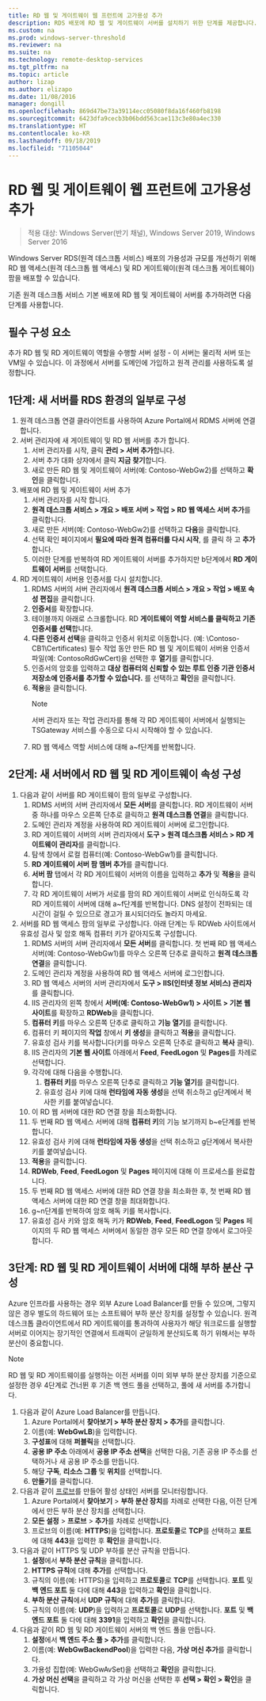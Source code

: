 ```yaml
---
title: RD 웹 및 게이트웨이 웹 프런트에 고가용성 추가
description: RDS 배포에 RD 웹 및 게이트웨이 서버를 설치하기 위한 단계를 제공합니다.
ms.custom: na
ms.prod: windows-server-threshold
ms.reviewer: na
ms.suite: na
ms.technology: remote-desktop-services
ms.tgt_pltfrm: na
ms.topic: article
author: lizap
ms.author: elizapo
ms.date: 11/08/2016
manager: dongill
ms.openlocfilehash: 869d47be73a39114ecc05080f8da16f460fb8198
ms.sourcegitcommit: 6423dfa9cecb3b06bdd563cae113c3e80a4ec330
ms.translationtype: HT
ms.contentlocale: ko-KR
ms.lasthandoff: 09/18/2019
ms.locfileid: "71105044"
---
```

# <a name="add-high-availability-to-the-rd-web-and-gateway-web-front"></a>RD 웹 및 게이트웨이 웹 프런트에 고가용성 추가

>적용 대상: Windows Server(반기 채널), Windows Server 2019, Windows Server 2016


Windows Server RDS(원격 데스크톱 서비스) 배포의 가용성과 규모를 개선하기 위해 RD 웹 액세스(원격 데스크톱 웹 액세스) 및 RD 게이트웨이(원격 데스크톱 게이트웨이) 팜을 배포할 수 있습니다. 

기존 원격 데스크톱 서비스 기본 배포에 RD 웹 및 게이트웨이 서버를 추가하려면 다음 단계를 사용합니다.  

## <a name="pre-requisites"></a>필수 구성 요소

추가 RD 웹 및 RD 게이트웨이 역할을 수행할 서버 설정 - 이 서버는 물리적 서버 또는 VM일 수 있습니다. 이 과정에서 서버를 도메인에 가입하고 원격 관리를 사용하도록 설정합니다.

## <a name="step-1-configure-the-new-server-to-be-part-of-the-rds-environment"></a>1단계: 새 서버를 RDS 환경의 일부로 구성

1. 원격 데스크톱 연결 클라이언트를 사용하여 Azure Portal에서 RDMS 서버에 연결합니다.
2. 서버 관리자에 새 게이트웨이 및 RD 웹 서버를 추가 합니다.
    1. 서버 관리자를 시작, 클릭 **관리 > 서버 추가**합니다.   
    2. 서버 추가 대화 상자에서 클릭 **지금 찾기**합니다.   
    3. 새로 만든 RD 웹 및 게이트웨이 서버(예: Contoso-WebGw2)를 선택하고 **확인**을 클릭합니다.
3. 배포에 RD 웹 및 게이트웨이 서버 추가  
    1. 서버 관리자를 시작 합니다.  
    2. **원격 데스크톱 서비스 > 개요 > 배포 서버 > 작업 > RD 웹 액세스 서버 추가**를 클릭합니다.   
    3. 새로 만든 서버(예: Contoso-WebGw2)를 선택하고 **다음**을 클릭합니다.  
    4. 선택 확인 페이지에서 **필요에 따라 원격 컴퓨터를 다시 시작**, 를 클릭 하 고 **추가**합니다.  
    5. 이러한 단계를 반복하여 RD 게이트웨이 서버를 추가하지만 b단계에서 **RD 게이트웨이 서버**를 선택합니다.
4. RD 게이트웨이 서버용 인증서를 다시 설치합니다.
   1. RDMS 서버의 서버 관리자에서 **원격 데스크톱 서비스 > 개요 > 작업 > 배포 속성 편집**을 클릭합니다.  
   2. **인증서**를 확장합니다.  
   3. 테이블까지 아래로 스크롤합니다. RD **게이트웨이 역할 서비스를 클릭하고 기존 인증서를 선택**합니다.  
   4. **다른 인증서 선택**을 클릭하고 인증서 위치로 이동합니다. (예: \Contoso-CB1\Certificates) 필수 작업 동안 만든 RD 웹 및 게이트웨이 서버용 인증서 파일(예: ContosoRdGwCert)을 선택한 후 **열기**를 클릭합니다.  
   5. 인증서의 암호를 입력하고 **대상 컴퓨터의 신뢰할 수 있는 루트 인증 기관 인증서 저장소에 인증서를 추가할 수 있습니다.** 를 선택하고 **확인**을 클릭합니다.  
   6. **적용**을 클릭합니다.
      > [!NOTE] 
      > 서버 관리자 또는 작업 관리자를 통해 각 RD 게이트웨이 서버에서 실행되는 TSGateway 서비스를 수동으로 다시 시작해야 할 수 있습니다.
   7. RD 웹 액세스 역할 서비스에 대해 a~f단계를 반복합니다.

## <a name="step-2-configure-rd-web-and-rd-gateway-properties-on-the-new-server"></a>2단계: 새 서버에서 RD 웹 및 RD 게이트웨이 속성 구성
1. 다음과 같이 서버를 RD 게이트웨이 팜의 일부로 구성합니다.
    1.  RDMS 서버의 서버 관리자에서 **모든 서버**를 클릭합니다. RD 게이트웨이 서버 중 하나를 마우스 오른쪽 단추로 클릭하고 **원격 데스크톱 연결**을 클릭합니다.
    2.  도메인 관리자 계정을 사용하여 RD 게이트웨이 서버에 로그인합니다.  
    3.  RD 게이트웨이 서버의 서버 관리자에서 **도구 > 원격 데스크톱 서비스 > RD 게이트웨이 관리자**를 클릭합니다.  
    4.  탐색 창에서 로컬 컴퓨터(예: Contoso-WebGw1)를 클릭합니다.  
    5.  **RD 게이트웨이 서버 팜 멤버 추가**를 클릭합니다.  
    6.  **서버 팜** 탭에서 각 RD 게이트웨이 서버의 이름을 입력하고 **추가** 및 **적용**을 클릭합니다.  
    7.  각 RD 게이트웨이 서버가 서로를 팜의 RD 게이트웨이 서버로 인식하도록 각 RD 게이트웨이 서버에 대해 a~f단계를 반복합니다. DNS 설정이 전파되는 데 시간이 걸릴 수 있으므로 경고가 표시되더라도 놀라지 마세요.
2. 서버를 RD 웹 액세스 팜의 일부로 구성합니다. 아래 단계는 두 RDWeb 사이트에서 유효성 검사 및 암호 해독 컴퓨터 키가 같아지도록 구성합니다.
    1.  RDMS 서버의 서버 관리자에서 **모든 서버**를 클릭합니다. 첫 번째 RD 웹 액세스 서버(예: Contoso-WebGw1)를 마우스 오른쪽 단추로 클릭하고 **원격 데스크톱 연결**을 클릭합니다.  
    2.  도메인 관리자 계정을 사용하여 RD 웹 액세스 서버에 로그인합니다.  
    3.  RD 웹 액세스 서버의 서버 관리자에서 **도구 > IIS(인터넷 정보 서비스) 관리자**를 클릭합니다.  
    4.  IIS 관리자의 왼쪽 창에서 **서버(예: Contoso-WebGw1) > 사이트 > 기본 웹 사이트**를 확장하고 **RDWeb**을 클릭합니다.  
    5.  **컴퓨터 키**를 마우스 오른쪽 단추로 클릭하고 **기능 열기**를 클릭합니다.
    6.  컴퓨터 키 페이지의 **작업** 창에서 **키 생성**을 클릭하고 **적용**을 클릭합니다.
    7.  유효성 검사 키를 복사합니다(키를 마우스 오른쪽 단추로 클릭하고 **복사** 클릭).
    8.  IIS 관리자의 **기본 웹 사이트** 아래에서 **Feed**, **FeedLogon** 및 **Pages**를 차례로 선택합니다.
    9. 각각에 대해 다음을 수행합니다.
        1.  **컴퓨터 키**를 마우스 오른쪽 단추로 클릭하고 **기능 열기**를 클릭합니다.
        2.  유효성 검사 키에 대해 **런타임에 자동 생성**을 선택 취소하고 g단계에서 복사한 키를 붙여넣습니다.
    10.  이 RD 웹 서버에 대한 RD 연결 창을 최소화합니다.  
    11.  두 번째 RD 웹 액세스 서버에 대해 **컴퓨터 키**의 기능 보기까지 b~e단계를 반복합니다.
    12. 유효성 검사 키에 대해 **런타임에 자동 생성**을 선택 취소하고 g단계에서 복사한 키를 붙여넣습니다.
    13. **적용**을 클릭합니다.
    14. **RDWeb**, **Feed**, **FeedLogon** 및 **Pages** 페이지에 대해 이 프로세스를 완료합니다.
    15. 두 번째 RD 웹 액세스 서버에 대한 RD 연결 창을 최소화한 후, 첫 번째 RD 웹 액세스 서버에 대한 RD 연결 창을 최대화합니다.  
    16. g~n단계를 반복하여 암호 해독 키를 복사합니다.
    17. 유효성 검사 키와 암호 해독 키가 **RDWeb**, **Feed**, **FeedLogon** 및 **Pages** 페이지의 두 RD 웹 액세스 서버에서 동일한 경우 모든 RD 연결 창에서 로그아웃합니다.

## <a name="step-3-configure-load-balancing-for-the-rd-web-and-rd-gateway-servers"></a>3단계: RD 웹 및 RD 게이트웨이 서버에 대해 부하 분산 구성

Azure 인프라를 사용하는 경우 외부 Azure Load Balancer를 만들 수 있으며, 그렇지 않은 경우 별도의 하드웨어 또는 소프트웨어 부하 분산 장치를 설정할 수 있습니다. 원격 데스크톱 클라이언트에서 RD 게이트웨이를 통과하여 사용자가 해당 워크로드를 실행할 서버로 이어지는 장기적인 연결에서 트래픽이 균일하게 분산되도록 하기 위해서는 부하 분산이 중요합니다.

> [!NOTE] 
> RD 웹 및 RD 게이트웨이를 실행하는 이전 서버를 이미 외부 부하 분산 장치를 기준으로 설정한 경우 4단계로 건너뛴 후 기존 백 엔드 풀을 선택하고, 풀에 새 서버를 추가합니다.

1.  다음과 같이 Azure Load Balancer를 만듭니다.  
    1.  Azure Portal에서 **찾아보기 > 부하 분산 장치 > 추가**를 클릭합니다.  
    2.  이름(예: **WebGwLB**)을 입력합니다.  
    3.  **구성표**에 대해 **퍼블릭**을 선택합니다.
    4.  **공용 IP 주소** 아래에서 **공용 IP 주소 선택**을 선택한 다음, 기존 공용 IP 주소를 선택하거나 새 공용 IP 주소를 만듭니다.
    5.  해당 **구독**, **리소스 그룹** 및 **위치**를 선택합니다.
    6.  **만들기**를 클릭합니다.  
2. 다음과 같이 [프로브](https://azure.microsoft.com/documentation/articles/load-balancer-custom-probe-overview/)를 만들어 활성 상태인 서버를 모니터링합니다.  
    1.  Azure Portal에서 **찾아보기** > **부하 분산 장치**를 차례로 선택한 다음, 이전 단계에서 만든 부하 분산 장치를 선택합니다.
    2.  **모든 설정** > **프로브** > **추가**를 차례로 선택합니다.  
    3.  프로브의 이름(예: **HTTPS**)을 입력합니다. **프로토콜**로 **TCP**를 선택하고 **포트**에 대해 **443**을 입력한 후 **확인**을 클릭합니다.   
3.  다음과 같이 HTTPS 및 UDP 부하를 분산 규칙을 만듭니다.  
    1.  **설정**에서 **부하 분산 규칙**을 클릭합니다.  
    2.  **HTTPS 규칙**에 대해 **추가**를 선택합니다.  
    3.  규칙의 이름(예: HTTPS)을 입력하고 **프로토콜**로 **TCP**를 선택합니다. **포트** 및 **백 엔드 포트** 둘 다에 대해 **443**을 입력하고 **확인**을 클릭합니다.  
    4.  **부하 분산 규칙**에서 **UDP 규칙**에 대해 **추가**를 클릭합니다.  
    5.  규칙의 이름(예: **UDP**)을 입력하고 **프로토콜**로 **UDP**를 선택합니다. **포트** 및 **백 엔드 포트** 둘 다에 대해 **3391**을 입력하고 **확인**을 클릭합니다.  
4. 다음과 같이 RD 웹 및 RD 게이트웨이 서버의 백 엔드 풀을 만듭니다.
      1. **설정**에서 **백 엔드 주소 풀 > 추가**를 클릭합니다.   
      2. 이름(예: **WebGwBackendPool**)을 입력한 다음, **가상 머신 추가**를 클릭합니다.  
      3. 가용성 집합(예: WebGwAvSet)을 선택하고 **확인**을 클릭합니다.   
      4. **가상 머신 선택**을 클릭하고 각 가상 머신을 선택한 후 **선택 > 확인 > 확인**을 클릭합니다.
